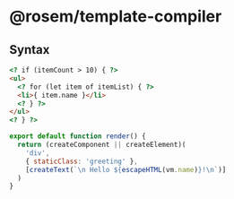 # @rosem/template-compiler

## Syntax

```html
<? if (itemCount > 10) { ?>
<ul>
  <? for (let item of itemList) { ?>
  <li>{ item.name }</li>
  <? } ?>
</ul>
<? } ?>
```

```javascript
export default function render() {
  return (createComponent || createElement)(
    'div',
    { staticClass: 'greeting' },
    [createText(`\n Hello ${escapeHTML(vm.name)}!\n`)]
  )
}
```
